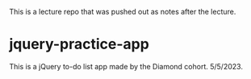 This is a lecture repo that was pushed out as notes after the lecture.

# jquery-practice-app

This is a jQuery to-do list app made by the Diamond cohort. 5/5/2023.
